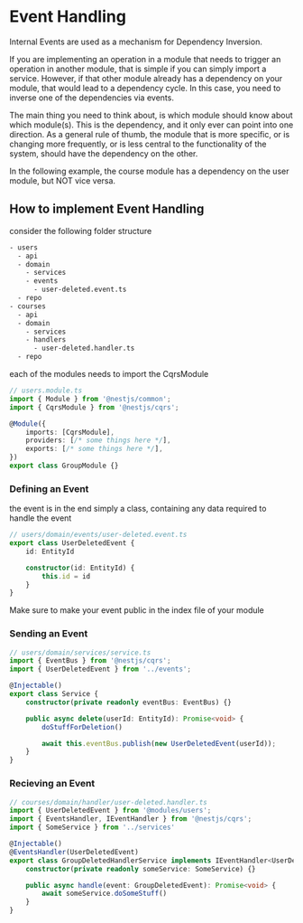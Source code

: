# Event Handling

Internal Events are used as a mechanism for Dependency Inversion.

If you are implementing an operation in a module that needs to trigger an operation in another module, that is simple if you can simply import a service. However, if that other module already has a dependency on your module, that would lead to a dependency cycle. In this case, you need to inverse one of the dependencies via events.

The main thing you need to think about, is which module should know about which module(s). This is the dependency, and it only ever can point into one direction. As a general rule of thumb, the module that is more specific, or is changing more frequently, or is less central to the functionality of the system, should have the dependency on the other.

In the following example, the course module has a dependency on the user module, but NOT vice versa.

## How to implement Event Handling

consider the following folder structure

``` txt
- users
  - api
  - domain
    - services
    - events
      - user-deleted.event.ts
  - repo
- courses
  - api
  - domain
    - services
    - handlers
      - user-deleted.handler.ts
  - repo
```

each of the modules needs to import the CqrsModule

``` ts
// users.module.ts
import { Module } from '@nestjs/common';
import { CqrsModule } from '@nestjs/cqrs';

@Module({
    imports: [CqrsModule],
    providers: [/* some things here */],
    exports: [/* some things here */],
})
export class GroupModule {}
```

### Defining an Event

the event is in the end simply a class, containing any data required to handle the event

``` ts
// users/domain/events/user-deleted.event.ts
export class UserDeletedEvent {
    id: EntityId

    constructor(id: EntityId) {
        this.id = id
    }
}
```

Make sure to make your event public in the index file of your module

### Sending an Event

``` ts
// users/domain/services/service.ts
import { EventBus } from '@nestjs/cqrs';
import { UserDeletedEvent } from '../events';

@Injectable()
export class Service {
    constructor(private readonly eventBus: EventBus) {}

    public async delete(userId: EntityId): Promise<void> {
        doStuffForDeletion()

        await this.eventBus.publish(new UserDeletedEvent(userId));
    }
}
```

### Recieving an Event

``` ts
// courses/domain/handler/user-deleted.handler.ts
import { UserDeletedEvent } from '@modules/users';
import { EventsHandler, IEventHandler } from '@nestjs/cqrs';
import { SomeService } from '../services'

@Injectable()
@EventsHandler(UserDeletedEvent)
export class GroupDeletedHandlerService implements IEventHandler<UserDeletedEvent> {
    constructor(private readonly someService: SomeService) {}

    public async handle(event: GroupDeletedEvent): Promise<void> {
        await someService.doSomeStuff()
    }
}
```
